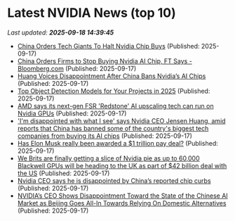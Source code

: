 # Latest NVIDIA News (top 10)
_Last updated: **2025-09-18 14:39:45**_

- [China Orders Tech Giants To Halt Nvidia Chip Buys](https://biztoc.com/x/9cfc5861aba7c99b) (Published: 2025-09-17)
- [China Orders Firms to Stop Buying Nvidia AI Chip, FT Says - Bloomberg.com](https://slashdot.org/firehose.pl?op=view&amp;id=179316902) (Published: 2025-09-17)
- [Huang Voices Disappointment After China Bans Nvidia’s AI Chips](https://biztoc.com/x/1566a9d78a12b043) (Published: 2025-09-17)
- [Top Object Detection Models for Your Projects in 2025](https://www.digitalocean.com/community/tutorials/best-object-detection-models-guide) (Published: 2025-09-17)
- [AMD says its next-gen FSR 'Redstone' AI upscaling tech can run on Nvidia GPUs](https://www.pcgamer.com/hardware/graphics-cards/amd-says-its-next-gen-fsr-redstone-ai-upscaling-tech-can-run-on-nvidia-gpus/) (Published: 2025-09-17)
- ['I'm disappointed with what I see' says Nvidia CEO Jensen Huang, amid reports that China has banned some of the country's biggest tech companies from buying its AI chips](https://www.pcgamer.com/hardware/im-disappointed-with-what-i-see-says-nvidia-ceo-jensen-huang-amid-reports-that-china-has-banned-some-of-the-countrys-biggest-tech-companies-from-buying-its-ai-chips/) (Published: 2025-09-17)
- [Has Elon Musk really been awarded a $1 trillion pay deal?](https://www.aljazeera.com/news/2025/9/17/has-elon-musk-really-been-awarded-a-1-trillion-pay-deal) (Published: 2025-09-17)
- [We Brits are finally getting a slice of Nvidia pie as up to 60,000 Blackwell GPUs will be heading to the UK as part of $42 billion deal with the US](https://www.pcgamer.com/hardware/graphics-cards/we-brits-are-finally-getting-a-slice-of-nvidia-pie-as-up-to-60-000-blackwell-gpus-will-be-heading-to-the-uk-in-a-new-deal-with-the-us/) (Published: 2025-09-17)
- [Nvidia CEO says he is disappointed by China’s reported chip curbs](https://biztoc.com/x/af6e168f82fd3547) (Published: 2025-09-17)
- [NVIDIA’s CEO Shows Disappointment Toward the State of the Chinese AI Market as Beijing Goes All-In Towards Relying On Domestic Alternatives](https://wccftech.com/nvidia-ceo-shows-disappointment-toward-the-state-of-the-chinese-ai-market/) (Published: 2025-09-17)
